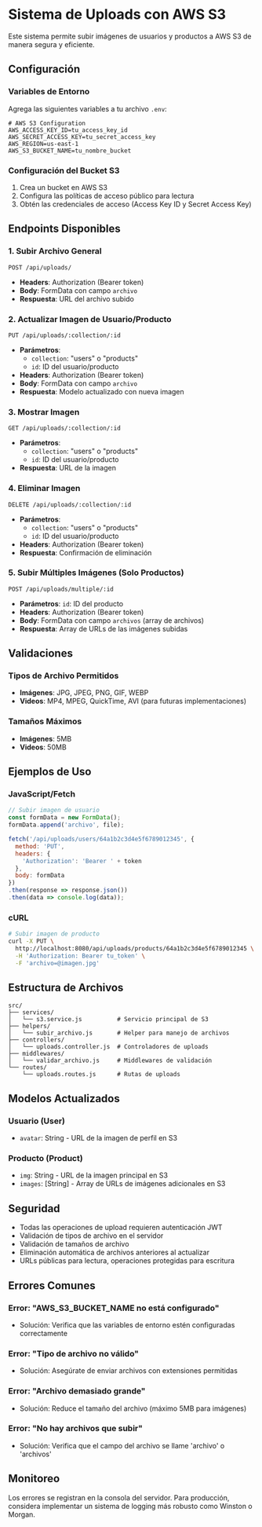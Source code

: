 # Sistema de Uploads con AWS S3

Este sistema permite subir imágenes de usuarios y productos a AWS S3 de manera segura y eficiente.

## Configuración

### Variables de Entorno

Agrega las siguientes variables a tu archivo `.env`:

```env
# AWS S3 Configuration
AWS_ACCESS_KEY_ID=tu_access_key_id
AWS_SECRET_ACCESS_KEY=tu_secret_access_key
AWS_REGION=us-east-1
AWS_S3_BUCKET_NAME=tu_nombre_bucket
```

### Configuración del Bucket S3

1. Crea un bucket en AWS S3
2. Configura las políticas de acceso público para lectura
3. Obtén las credenciales de acceso (Access Key ID y Secret Access Key)

## Endpoints Disponibles

### 1. Subir Archivo General
```
POST /api/uploads/
```
- **Headers**: Authorization (Bearer token)
- **Body**: FormData con campo `archivo`
- **Respuesta**: URL del archivo subido

### 2. Actualizar Imagen de Usuario/Producto
```
PUT /api/uploads/:collection/:id
```
- **Parámetros**: 
  - `collection`: "users" o "products"
  - `id`: ID del usuario/producto
- **Headers**: Authorization (Bearer token)
- **Body**: FormData con campo `archivo`
- **Respuesta**: Modelo actualizado con nueva imagen

### 3. Mostrar Imagen
```
GET /api/uploads/:collection/:id
```
- **Parámetros**:
  - `collection`: "users" o "products"
  - `id`: ID del usuario/producto
- **Respuesta**: URL de la imagen

### 4. Eliminar Imagen
```
DELETE /api/uploads/:collection/:id
```
- **Parámetros**:
  - `collection`: "users" o "products"
  - `id`: ID del usuario/producto
- **Headers**: Authorization (Bearer token)
- **Respuesta**: Confirmación de eliminación

### 5. Subir Múltiples Imágenes (Solo Productos)
```
POST /api/uploads/multiple/:id
```
- **Parámetros**: `id`: ID del producto
- **Headers**: Authorization (Bearer token)
- **Body**: FormData con campo `archivos` (array de archivos)
- **Respuesta**: Array de URLs de las imágenes subidas

## Validaciones

### Tipos de Archivo Permitidos
- **Imágenes**: JPG, JPEG, PNG, GIF, WEBP
- **Videos**: MP4, MPEG, QuickTime, AVI (para futuras implementaciones)

### Tamaños Máximos
- **Imágenes**: 5MB
- **Videos**: 50MB

## Ejemplos de Uso

### JavaScript/Fetch
```javascript
// Subir imagen de usuario
const formData = new FormData();
formData.append('archivo', file);

fetch('/api/uploads/users/64a1b2c3d4e5f6789012345', {
  method: 'PUT',
  headers: {
    'Authorization': 'Bearer ' + token
  },
  body: formData
})
.then(response => response.json())
.then(data => console.log(data));
```

### cURL
```bash
# Subir imagen de producto
curl -X PUT \
  http://localhost:8080/api/uploads/products/64a1b2c3d4e5f6789012345 \
  -H 'Authorization: Bearer tu_token' \
  -F 'archivo=@imagen.jpg'
```

## Estructura de Archivos

```
src/
├── services/
│   └── s3.service.js          # Servicio principal de S3
├── helpers/
│   └── subir_archivo.js       # Helper para manejo de archivos
├── controllers/
│   └── uploads.controller.js  # Controladores de uploads
├── middlewares/
│   └── validar_archivo.js     # Middlewares de validación
└── routes/
    └── uploads.routes.js      # Rutas de uploads
```

## Modelos Actualizados

### Usuario (User)
- `avatar`: String - URL de la imagen de perfil en S3

### Producto (Product)
- `img`: String - URL de la imagen principal en S3
- `images`: [String] - Array de URLs de imágenes adicionales en S3

## Seguridad

- Todas las operaciones de upload requieren autenticación JWT
- Validación de tipos de archivo en el servidor
- Validación de tamaños de archivo
- Eliminación automática de archivos anteriores al actualizar
- URLs públicas para lectura, operaciones protegidas para escritura

## Errores Comunes

### Error: "AWS_S3_BUCKET_NAME no está configurado"
- Solución: Verifica que las variables de entorno estén configuradas correctamente

### Error: "Tipo de archivo no válido"
- Solución: Asegúrate de enviar archivos con extensiones permitidas

### Error: "Archivo demasiado grande"
- Solución: Reduce el tamaño del archivo (máximo 5MB para imágenes)

### Error: "No hay archivos que subir"
- Solución: Verifica que el campo del archivo se llame 'archivo' o 'archivos'

## Monitoreo

Los errores se registran en la consola del servidor. Para producción, considera implementar un sistema de logging más robusto como Winston o Morgan.
